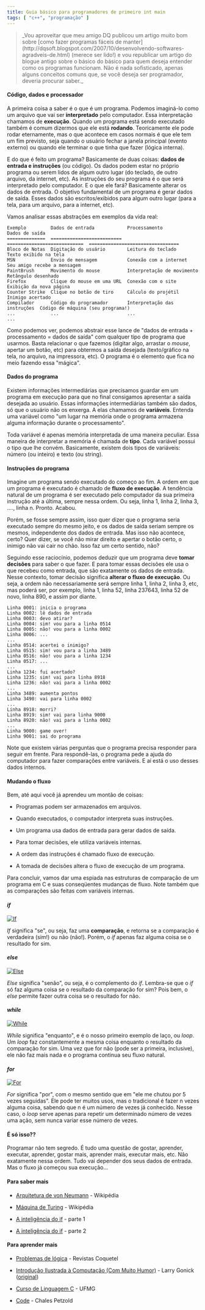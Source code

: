 ```yaml
---
title: Guia básico para programadores de primeiro int main
tags: [ "c++", "programação" ]
---
```





<blockquote>_Vou aproveitar que meu amigo DQ publicou um artigo muito bom sobre [como fazer programas fáceis de manter](http://dqsoft.blogspot.com/2007/10/desenvolvendo-softwares-agradveis-de.html) (merece ser lido!) e vou republicar um artigo do blogue antigo sobre o básico do básico para quem deseja entender como os programas funcionam. Não é nada sofisticado, apenas alguns conceitos comuns que, se você deseja ser programador, deveria procurar saber._</blockquote>





<blockquote></blockquote>




#### Código, dados e processador


A primeira coisa a saber é o que é um programa. Podemos imaginá-lo como um arquivo que vai ser **interpretado** pelo computador. Essa interpretação chamamos de **execução**. Quando um programa está sendo executado também é comum dizermos que ele está **rodando**. Teoricamente ele pode rodar eternamente, mas o que acontece em casos normais é que ele tem um fim previsto, seja quando o usuário fechar a janela principal (evento externo) ou quando ele terminar o que tinha que fazer (lógica interna).

E do que é feito um programa? Basicamente de duas coisas: **dados de entrada e instruções** (ou código). Os dados podem estar no próprio programa ou serem lidos de algum outro lugar (do teclado, de outro arquivo, da internet, etc). As instruções do seu programa é o que será interpretado pelo computador. E o que ele fará? Basicamente alterar os dados de entrada. O objetivo fundamental de um programa é gerar dados de saída. Esses dados são escritos/exibidos para algum outro lugar (para a tela, para um arquivo, para a internet, etc).

Vamos analisar essas abstrações em exemplos da vida real:

    
    Exemplo         Dados de entrada            Processamento                 Dados de saída
    ==============  ==========================  ============================  =================================
    Bloco de Notas  Digitação do usuário        Leitura do teclado            Texto exibido na tela
    MSN             Envio de mensagem           Conexão com a internet        Seu amigo recebe a mensagem
    PaintBrush      Movimento do mouse          Interpretação de movimento    Retângulo desenhado
    Firefox         Clique do mouse em uma URL  Conexão com o site            Exibição da nova página
    Counter Strike  Clique no botão de tiro     Cálculo do projétil           Inimigo acertado
    Compilador      Código do programador       Interpretação das instruções  Código de máquina (seu programa!)
    ...             ...                         ...                           ...


Como podemos ver, podemos abstrair esse lance de "dados de entrada + processamento = dados de saída" com qualquer tipo de programa que usarmos. Basta relacionar o que fazemos (digitar algo, arrastar o _mouse_, apertar um botão, etc) para obtermos a saída desejada (texto/gráfico na tela, no arquivo, na impressora, etc). O programa é o elemento que fica no meio fazendo essa "mágica".


#### Dados do programa


Existem informações intermediárias que precisamos guardar em um programa em execução para que no final consigamos apresentar a saída desejada ao usuário. Essas informações intermediárias também são dados, só que o usuário não os enxerga. A elas chamamos de **variáveis**. Entenda uma variável como "um lugar na memória onde o programa armazena alguma informação durante o processamento".

Toda variável é apenas memória interpretada de uma maneira peculiar. Essa maneira de interpretar a memória é chamada de **tipo**. Cada variável possui o tipo que lhe convém. Basicamente, existem dois tipos de variáveis: número (ou inteiro) e texto (ou string).


#### Instruções do programa


Imagine um programa sendo executado do começo ao fim. A ordem em que um programa é executado é chamado de **fluxo de execução**. A tendência natural de um programa é ser executado pelo computador da sua primeira instrução até a última, sempre nessa ordem. Ou seja, linha 1, linha 2, linha 3, ...., linha n. Pronto. Acabou.

Porém, se fosse sempre assim, isso quer dizer que o programa seria executado sempre do mesmo jeito, e os dados de saída seriam sempre os mesmos, independente dos dados de entrada. Mas isso não acontece, certo? Quer dizer, se você não mirar direito e apertar o botão certo, o inimigo não vai cair no chão. Isso faz um certo sentido, não?

Seguindo esse raciocínio, podemos deduzir que um programa deve **tomar decisões** para saber o que fazer. E para tomar essas decisões ele usa o que recebeu como entrada, que são exatamente os dados de entrada. Nesse contexto, tomar decisão significa **alterar o fluxo de execução**. Ou seja, a ordem não necessariamente será sempre linha 1, linha 2, linha 3, etc, mas poderá ser, por exemplo, linha 1, linha 52, linha 237643, linha 52 de novo, linha 890, e assim por diante.

    
    Linha 0001: inicia o programa
    Linha 0002: lê dados de entrada
    Linha 0003: devo atirar?
    Linha 0004: sim! vou para a linha 0514
    Linha 0005: não! vou para a linha 0002
    Linha 0006: ...
    ...
    Linha 0514: acertei o inimigo?
    Linha 0515: sim! vou para a linha 3489
    Linha 0516: não! vou para a linha 1234
    Linha 0517: ...
    ...
    Linha 1234: fui acertado?
    Linha 1235: sim! vai para linha 8918
    Linha 1236: não! vai para a linha 0002
    ...
    Linha 3489: aumenta pontos
    Linha 3490: vai para linha 0002
    ...
    Linha 8918: morri?
    Linha 8919: sim! vai para linha 9000
    Linha 8920: não! vai para a linha 0002
    ...
    Linha 9000: game over!
    Linha 9001: sai do programa


Note que existem várias perguntas que o programa precisa responder para seguir em frente. Para respondê-las, o programa pede a ajuda do computador para fazer comparações entre variáveis. E aí está o uso desses dados internos.


#### Mudando o fluxo


Bem, até aqui você já aprendeu um montão de coisas:



	
  * Programas podem ser armazenados em arquivos.

	
  * Quando executados, o computador interpreta suas instruções.

	
  * Um programa usa dados de entrada para gerar dados de saída.

	
  * Para tomar decisões, ele utiliza variáveis internas.

	
  * A ordem das instruções é chamado fluxo de execução.

	
  * A tomada de decisões altera o fluxo de execução de um programa.


Para concluir, vamos dar uma espiada nas estruturas de comparação de um programa em C e suas conseqüentes mudanças de fluxo. Note também que as comparações são feitas com variáveis internas.


#### _if_


[![If](/images/if.gif)](/images/if.gif)

_If_ significa "se", ou seja, faz uma **comparação**, e retorna se a comparação é verdadeira (sim!) ou não (não!). Porém, o _if_ apenas faz alguma coisa se o resultado for sim.


#### _else_


[![Else](/images/else.gif)](/images/else.gif)

_Else_ significa "senão", ou seja, é o complemento do _if_. Lembra-se que o _if_ só faz alguma coisa se o resultado da comparação for sim? Pois bem, o _else_ permite fazer outra coisa se o resultado for não.


#### _while_


[![While](/images/while.gif)](/images/while.gif)

_While_ significa "enquanto", e é o nosso primeiro exemplo de laço, ou _loop_. Um _loop_ faz constantemente a mesma coisa enquanto o resultado da comparação for sim. Uma vez que for não (pode ser a primeira, inclusive), ele não faz mais nada e o programa continua seu fluxo natural.


#### _for_


[![For](/images/for.gif)](/images/for.gif)

_For_ significa "por", com o mesmo sentido que em "ele me chutou por 5 vezes seguidas". Ele pode ter muitos usos, mas o tradicional é fazer n vezes alguma coisa, sabendo que n é um número de vezes já conhecido. Nesse caso, o _loop_ serve apenas para repetir um determinado número de vezes uma ação, sem nunca variar esse número de vezes.


#### É só isso??


Programar não tem segredo. É tudo uma questão de gostar, aprender, executar, aprender, gostar mais, aprender mais, executar mais, etc. Não exatamente nessa ordem. Tudo vai depender dos seus dados de entrada. Mas o fluxo já começou sua execução...


#### Para saber mais[](http://pt.wikipedia.org/wiki/Arquitetura_de_von_Neumann)





	
  * [Arquitetura de von Neumann](http://pt.wikipedia.org/wiki/Arquitetura_de_von_Neumann) - Wikipédia[](http://pt.wikipedia.org/wiki/M%C3%A1quina_de_Turing)

	
  * [Máquina de Turing](http://pt.wikipedia.org/wiki/M%C3%A1quina_de_Turing) - Wikipédia

	
  * [A inteligência do if](http://www.caloni.com.br/a-inteligencia-do-if-parte-1) - parte 1

	
  * [A inteligência do if](http://www.caloni.com.br/a-inteligencia-do-if-parte-2) - parte 2





#### Para aprender mais[](http://www.sebol.com.br/detalhes.php?codigo=030872)





	
  * [Problemas de lógica](http://www.coquetel.com.br/) - Revistas Coquetel

	
  * [Introdução Ilustrada à Computação (Com Muito Humor)](http://www.sebol.com.br/detalhes.php?codigo=030872) - Larry Gonick ([original](http://larrygonick.com/html/pub/books/sci1.html))

	
  * [Curso de Linguagem C](http://www.ead.eee.ufmg.br/cursos/C/home.html) - UFMG

	
  * [Code](http://compare.buscape.com.br/categoria?id=3482&lkout=1&kw=Code+Charles+Petzold&site_origem=1293522) - Chales Petzold




